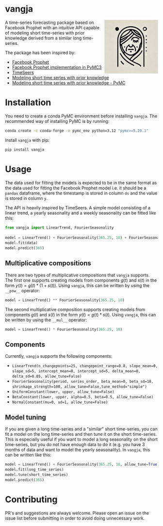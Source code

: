 # vangja

<img src="images/logo.webp" width="35%" height="35%" align="right" />

A time-series forecasting package based on Facebook Prophet with an intuitive API capable of modeling short time-series with prior knowledge derived from a similar long time-series.

The package has been inspired by:

* [Facebook Prophet](https://facebook.github.io/prophet/docs/quick_start.html)
* [Facebook Prophet implementation in PyMC3](https://www.ritchievink.com/blog/2018/10/09/build-facebooks-prophet-in-pymc3-bayesian-time-series-analyis-with-generalized-additive-models/)
* [TimeSeers](https://github.com/MBrouns/timeseers)
* [Modeling short time series with prior knowledge](https://minimizeregret.com/short-time-series-prior-knowledge)
* [Modeling short time series with prior knowledge - PyMC](https://juanitorduz.github.io/short_time_series_pymc/)

# Installation

You need to create a conda PyMC environment before installing `vangja`. The recommended way of installing PyMC is by running:

```bash
conda create -c conda-forge -n pymc_env python=3.12 "pymc>=5.20.1"
```

Install `vangja` with pip:

```bash
pip install vangja
```

# Usage

The data used for fitting the models is expected to be in the same format as the data used for fitting the Facebook Prophet model i.e. it should be a `pandas` dataframe, where the timestamp is stored in column `ds` and the value is stored in column `y`.

The API is heavily inspired by TimeSeers. A simple model consisting of a linear trend, a yearly seasonality and a weekly seasonality can be fitted like this:

```python
from vangja import LinearTrend, FourierSeasonality

model = LinearTrend() + FourierSeasonality(365.25, 10) + FourierSeasonality(7, 10)
model.fit(data)
model.predict(365)
```

## Multiplicative compositions

There are two types of multiplicative compositions that `vangja` supports. The first one supports creating models from components $g(t)$ and $s(t)$ in the form $y(t)=g(t) * (1 + s(t))$. Using `vangja`, this can be written by using the `__pow__` operator:

```python
model = LinearTrend() ** FourierSeasonality(365.25, 10)
```

The second multiplicative composition supports creating models from components $g(t)$ and $s(t)$ in the form $y(t)=g(t) * s(t)$. Using `vangja`, this can be written by using the `__mul__` operator:

```python
model = LinearTrend() * FourierSeasonality(365.25, 10)
```

## Components

Currently, `vangja` supports the following components:

* `LinearTrend(n_changepoints=25, changepoint_range=0.8, slope_mean=0, slope_sd=5, intercept_mean=0, intercept_sd=5, delta_mean=0, delta_sd=0.05, allow_tune=False)`
* `FourierSeasonality(period, series_order, beta_mean=0, beta_sd=10, shrinkage_strength=100, allow_tune=False,tune_method="simple")`
* `UniformConstant(lower, upper, allow_tune=False)`
* `BetaConstant(lower, upper, alpha=0.5, beta=0.5, allow_tune=False)`
* `NormalConstant(mu=0, sd=1, allow_tune=False)`

## Model tuning

If you are given a long time-series and a "similar" short time-series, you can fit a model on the long time-series and then tune it on the short time-series. This is especially useful if you want to model a long seasonality on the short time-series, but you do not have enough data to do it (e.g. you have 3 months of data and want to model the yearly seasonality). In `vangja`, this can be written like this:

```python
model = LinearTrend() + FourierSeasonality(365.25, 10, allow_tune=True)
model.fit(long_time_series)
model.tune(short_time_series)
model.predict(365)
```

# Contributing

PR's and suggestions are always welcome. Please open an issue on the issue list before submitting in order to avoid doing unnecessary work.
